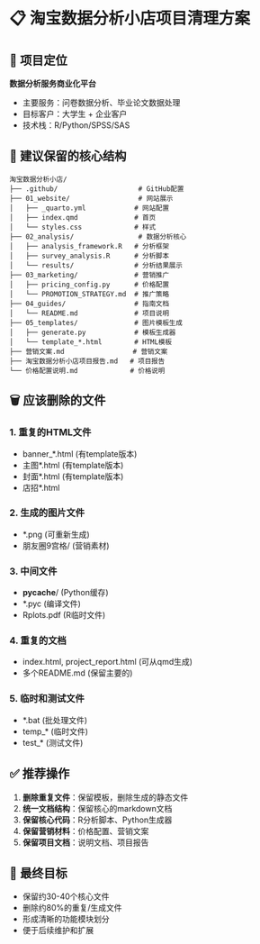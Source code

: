 # 📋 淘宝数据分析小店项目清理方案

## 🎯 项目定位
**数据分析服务商业化平台**
- 主要服务：问卷数据分析、毕业论文数据处理
- 目标客户：大学生 + 企业客户
- 技术栈：R/Python/SPSS/SAS

## 📁 建议保留的核心结构

```
淘宝数据分析小店/
├── .github/                    # GitHub配置
├── 01_website/                 # 网站展示
│   ├── _quarto.yml            # 网站配置
│   ├── index.qmd              # 首页
│   └── styles.css             # 样式
├── 02_analysis/                # 数据分析核心
│   ├── analysis_framework.R   # 分析框架
│   ├── survey_analysis.R      # 分析脚本
│   └── results/               # 分析结果展示
├── 03_marketing/              # 营销推广
│   ├── pricing_config.py      # 价格配置
│   └── PROMOTION_STRATEGY.md  # 推广策略
├── 04_guides/                 # 指南文档
│   └── README.md              # 项目说明
├── 05_templates/              # 图片模板生成
│   ├── generate.py            # 模板生成器
│   └── template_*.html        # HTML模板
├── 营销文案.md                 # 营销文案
├── 淘宝数据分析小店项目报告.md   # 项目报告
└── 价格配置说明.md             # 价格说明
```

## 🗑️ 应该删除的文件

### 1. 重复的HTML文件
- banner_*.html (有template版本)
- 主图*.html (有template版本)
- 封面*.html (有template版本)
- 店招*.html

### 2. 生成的图片文件
- *.png (可重新生成)
- 朋友圈9宫格/ (营销素材)

### 3. 中间文件
- __pycache__/ (Python缓存)
- *.pyc (编译文件)
- Rplots.pdf (R临时文件)

### 4. 重复的文档
- index.html, project_report.html (可从qmd生成)
- 多个README.md (保留主要的)

### 5. 临时和测试文件
- *.bat (批处理文件)
- temp_* (临时文件)
- test_* (测试文件)

## ✅ 推荐操作

1. **删除重复文件**：保留模板，删除生成的静态文件
2. **统一文档结构**：保留核心的markdown文档
3. **保留核心代码**：R分析脚本、Python生成器
4. **保留营销材料**：价格配置、营销文案
5. **保留项目文档**：说明文档、项目报告

## 🎯 最终目标
- 保留约30-40个核心文件
- 删除约80%的重复/生成文件
- 形成清晰的功能模块划分
- 便于后续维护和扩展